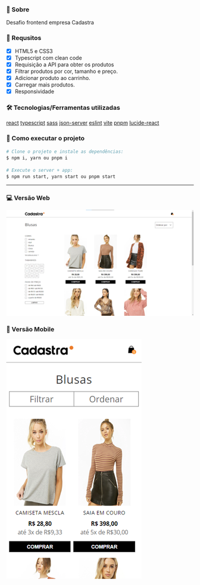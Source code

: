 ### 🤔 Sobre
Desafio frontend empresa Cadastra

### 📘 Requsitos

- [x] HTML5 e CSS3
- [x] Typescript com clean code
- [x] Requisição a API para obter os produtos
- [x] Filtrar produtos por cor, tamanho e preço.
- [x] Adicionar produto ao carrinho.
- [x] Carregar mais produtos.
- [x] Responsividade

### 🛠 Tecnologias/Ferramentas utilizadas

[react](https://react.dev/) 
[typescript](https://www.typescriptlang.org/) 
[sass](https://sass-lang.com/) 
[json-server](https://github.com/typicode/json-server)
[eslint](https://eslint.org/)
[vite](https://vitejs.dev/) 
[pnpm](https://pnpm.io/pt/) 
[lucide-react](https://lucide.dev/) 

### 🚀 Como executar o projeto

```bash
# Clone o projeto e instale as dependências:
$ npm i, yarn ou pnpm i

# Execute o server + app:
$ npm run start, yarn start ou pnpm start
```
----
### 💻 Versão Web
![web](./src/assets/web-version.png)

### 📱 Versão Mobile
![mobile](./src/assets/mobile-version.png)